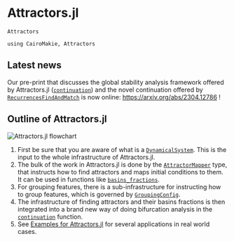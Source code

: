 # Attractors.jl

```@docs
Attractors
```

```@setup MAIN
using CairoMakie, Attractors
```

## Latest news

Our pre-print that discusses the global stability analysis framework offered by Attractors.jl ([`continuation`](@ref)) and the novel continuation offered by [`RecurrencesFindAndMatch`](@ref) is now online: https://arxiv.org/abs/2304.12786 !


## Outline of Attractors.jl

![Attractors.jl flowchart](https://github.com/JuliaDynamics/JuliaDynamics/blob/master/videos/attractors/attractorsjl_overview.png?raw=true)


1. First be sure that you are aware of what is a [`DynamicalSystem`](@ref). This is the input to the whole infrastructure of Attractors.jl.
2. The bulk of the work in Attractors.jl is done by the [`AttractorMapper`](@ref) type, that instructs how to find attractors and maps initial conditions to them. It can be used in functions like [`basins_fractions`](@ref).
3. For grouping features, there is a sub-infrastructure for instructing how to group features, which is governed by [`GroupingConfig`](@ref).
4. The infrastructure of finding attractors and their basins fractions is then integrated into a brand new way of doing bifurcation analysis in the [`continuation`](@ref) function.
5. See [Examples for Attractors.jl](@ref) for several applications in real world cases.
